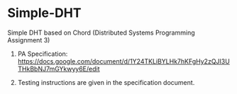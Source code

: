 # Simple-DHT
Simple DHT based on Chord (Distributed Systems Programming Assignment 3)

1. PA Specification:
https://docs.google.com/document/d/1Y24TKLiBYLHk7hKFgHy2zQJI3UTHkBbNJ7mGYkwyy6E/edit

2. Testing instructions are given in the specification document.
